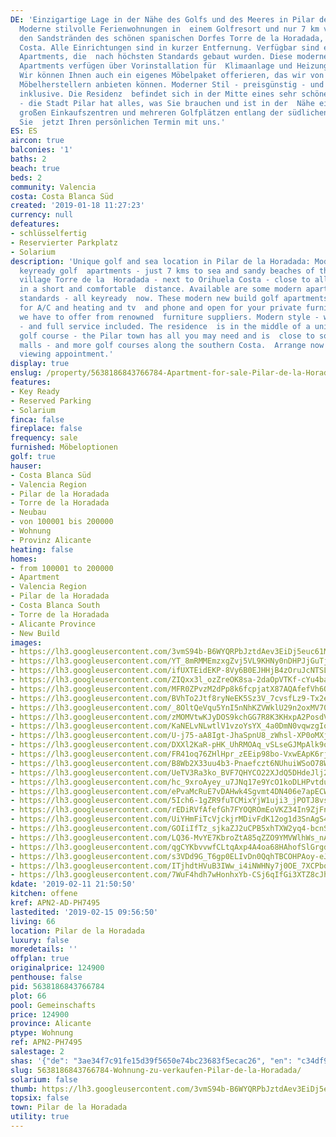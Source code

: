 ```yaml
---
DE: 'Einzigartige Lage in der Nähe des Golfs und des Meeres in Pilar de la Horadada:
  Moderne stilvolle Ferienwohnungen in  einem Golfresort und nur 7 km vom Meer und
  den Sandstränden des schönen spanischen Dorfes Torre de la Horadada,  neben Orihuela
  Costa. Alle Einrichtungen sind in kurzer Entfernung. Verfügbar sind einige moderne
  Apartments, die  nach höchsten Standards gebaut wurden. Diese modernen neu gebauten
  Apartments verfügen über Vorinstallation für  Klimaanlage und Heizung, TV und Telefon.
  Wir können Ihnen auch ein eigenes Möbelpaket offerieren, das wir von  namhaften
  Möbelherstellern anbieten können. Moderner Stil - preisgünstig - und voller Service
  inklusive. Die Residenz  befindet sich in der Mitte eines sehr schönen Golfplatzes
  - die Stadt Pilar hat alles, was Sie brauchen und ist in der  Nähe einer Reihe von
  großen Einkaufszentren und mehreren Golfplätzen entlang der südlichen Costa. Vereinbaren
  Sie  jetzt Ihren persönlichen Termin mit uns.'
ES: ES
aircon: true
balconies: '1'
baths: 2
beach: true
beds: 2
community: Valencia
costa: Costa Blanca Süd
created: '2019-01-18 11:27:23'
currency: null
defeatures:
- schlüsselfertig
- Reservierter Parkplatz
- Solarium
description: 'Unique golf and sea location in Pilar de la Horadada: Modern stylish
  keyready golf  apartments - just 7 kms to sea and sandy beaches of the lovely Spanish
  village Torre de la  Horadada - next to Orihuela Costa - close to all amenities
  in a short and comfortable  distance. Available are some modern apartments - highest
  standards - all keyready  now. These modern new build golf apartments are pre-installed
  for A/C and heating and tv  and phone and open for your private furniture pack which
  we have to offer from renowned  furniture suppliers. Modern style - well priced
  - and full service included. The residence  is in the middle of a unique lovely
  golf course - the Pilar town has all you may need and is  close to some huge shopping
  malls - and more golf courses along the southern Costa.  Arrange now your personal
  viewing appointment.'
display: true
enslug: /property/5638186843766784-Apartment-for-sale-Pilar-de-la-Horadada/
features:
- Key Ready
- Reserved Parking
- Solarium
finca: false
fireplace: false
frequency: sale
furnished: Möbeloptionen
golf: true
hauser:
- Costa Blanca Süd
- Valencia Region
- Pilar de la Horadada
- Torre de la Horadada
- Neubau
- von 100001 bis 200000
- Wohnung
- Provinz Alicante
heating: false
homes:
- from 100001 to 200000
- Apartment
- Valencia Region
- Pilar de la Horadada
- Costa Blanca South
- Torre de la Horadada
- Alicante Province
- New Build
images:
- https://lh3.googleusercontent.com/3vmS94b-B6WYQRPbJztdAev3EiDj5euc61Mt-kPs9ccj_zO227gD0VeGNITQeAsY1fHDzOuKSMbgxGYnOx7k=w640-rj-e30-l100
- https://lh3.googleusercontent.com/YT_8mRMMEmzxgZvj5VL9KHNy0nDHPJjGuTjyinq0_Ol-R6vYC7x2CZ7bnBaUMti0ZyCTD4T_ZV5ish1ZDj6M3g=w640-rj-e30-l100
- https://lh3.googleusercontent.com/ifUXTEidEKP-8Vy6B0EJHHjB4zOruJcNTSLKnb4BVlpMikVABXTOm9W3i4kVXQp1W0XnKsqOtmH2l3QIdqqHqg=w640-rj-e30-l100
- https://lh3.googleusercontent.com/ZIQxx3l_ozZreOK8sa-2daOpVTKf-cYu4banWdTkEN4_mNF14MsG74qrKCiGfPxqyqdNiP0AKYjdYK5ogjm3Ag=w640-rj-e30-l100
- https://lh3.googleusercontent.com/MFR0ZPvzM2dPp8k6fcpjatX87AQAfefVh6OakSbfbZEDDblcVdGAOSW8kQ0XyLvqDUNS_EuXHLoxudezr1bA8g=w640-rj-e30-l100
- https://lh3.googleusercontent.com/BVhTo2Jtf8ryNeEK5Sz3V_7cvsfLz9-Tx2e6ylcZCVsxw0ZE8XxWilAtKFTGyMJpPGSmIcFkYpYEMlDEUx7W=w640-rj-e30-l100
- https://lh3.googleusercontent.com/_8OltQeVqu5YnI5nNhKZVWklU29n2oxMV70t5uIS-TLi6kWId9gSlhAkIu19Te22hYoLyaO8sOleiAdwjwWWUQ=w640-rj-e30-l100
- https://lh3.googleusercontent.com/zMOMVtwKJyDOS9kchGG7R8K3KHxpA2PosdVBC08QHZOPjZ3NdYq0QkXm5XJCfJjH86qc9WrjSTAIO3OJTq1Y=w640-rj-e30-l100
- https://lh3.googleusercontent.com/KaNELvNLwtlV1vzoYsYX_4a0DmN0vqwzgIo8i5pVdfWsiFk2PIzYU84fxwB822mxwaZ7tsFSfHQokI8rewDb=w640-rj-e30-l100
- https://lh3.googleusercontent.com/U-j75-aA8Igt-JhaSpnU8_zWhsl-XP0oMXjXdqAWL5RTEemntd4nhLA5qCkgCr1XD-seNLuhukfr-12rxRHb=w640-rj-e30-l100
- https://lh3.googleusercontent.com/DXXl2KaR-pHK_UhRMOAq_vSLseGJMpAlk9oaMwU6Dw7NGZw2AtlxN_DJNQgTCFZIaocSZ-R4Z15yCY_jDtKq3w=w640-rj-e30-l100
- https://lh3.googleusercontent.com/FR41oq76ZHlHpr_zEEip98bo-VxwEApK6rjUP_1ZGxSY0KUXWVRBt2ZAwt5TSHwVHHGkLfYugdpp8w5Mzc6vdg=w640-rj-e30-l100
- https://lh3.googleusercontent.com/B8Wb2X33uu4b3-Pnaefczt6NUhuiWSoO78WH6VB_1Tw8Ed7ALJ7KnGa_DNWI7K-lIEwkqFgczRvxtOeP9ImNcQ=w640-rj-e30-l100
- https://lh3.googleusercontent.com/UeTV3Ra3ko_BVF7QHYCO22XJdQ5DHdeJlj2sYSxcTfsIEEFtHndmxu80QBmL7eIepKv7g-VFk0MKya8TVGOJ=w640-rj-e30-l100
- https://lh3.googleusercontent.com/hc_9xroAyey_u7JNq17e9YcO1koDLHPvtduWTNR2n4r5WGgeFDm9G020-6n3swWUqkKUNv8JIXx87rULJ6HBUA=w640-rj-e30-l100
- https://lh3.googleusercontent.com/ePvaMcRuE7vDAHwk4Sgvmt4DN406e7apECWzXjC_epK7xUI968ueZbmGeOmFdCpjakkjg1nSvNL0WQBJrPQ=w640-rj-e30-l100
- https://lh3.googleusercontent.com/5Ich6-1gZR9fuTCMixYjW1uji3_jPOTJ8vsNap8bc180ehsvIrxM9VjKyehkedCsTQWDU7HiwH_Y8J7SxlKx=w640-rj-e30-l100
- https://lh3.googleusercontent.com/rEDiRVfAfefGh7FYOQROmEoVKZ34In9ZjFnuoYXTd3Slgsnpqs7U3rCPF5u5OaYe8K3Q2v4zhMO-0ZDA7ixIOA=w640-rj-e30-l100
- https://lh3.googleusercontent.com/UiYHmFiTcVjckjrMDivFdK12og1d3SnAgS4ou71xGEvnhtzp-FSULfuaq-PIb8DKzuUHJT5WXCFsIR7yIqQ=w640-rj-e30-l100
- https://lh3.googleusercontent.com/GOIiIfTz_sjkaZJ2uCPB5xhTXW2yq4-bcnSQkQc8J-QUC9lLgLySxuto5aRoSsR2jdk_CWwmXgPBWHfj1-8j=w640-rj-e30-l100
- https://lh3.googleusercontent.com/LQ36-MvYE7KbroZtA85qZZO9YMVWlhWs_nAAwYRCkk9OgjKCvN3TE0_amub0OnAC7RTWwlpd3na5atwuLaD5=w640-rj-e30-l100
- https://lh3.googleusercontent.com/qgCYKbvvwfCLtqAxp4A4oa68HAhofSlGrgdFHGzQB2m5cFQlQ56xFEx0hlk6B8e4PGfE4uwqmA_kq22kqUs=w640-rj-e30-l100
- https://lh3.googleusercontent.com/s3VDd9G_T6gp0ELIvDn0QqhTBCOHPAoy-eJNVvfztScNoUfbt2lF2XobKZ3E4RVlk51LmXqzqGGtshTsXwN3=w640-rj-e30-l100
- https://lh3.googleusercontent.com/ITjhdtHVuB3IWw_i4iNWHNy7j0OE_7XCPbqJq2SLB-gq0IdU9mrI23ad5WyYv1FxAfNUpUy45APp6dbow7u96w=w640-rj-e30-l100
- https://lh3.googleusercontent.com/7WuF4hdh7wHonhxYb-CSj6qIfGi3XTZ8cJh5Z706bDwiPhrnNkH27YEnvkX-gjHFzpxhAuO9rqANQKpn_r6B=w640-rj-e30-l100
kdate: '2019-02-11 21:50:50'
kitchen: offene
kref: APN2-AD-PH7495
lastedited: '2019-02-15 09:56:50'
living: 66
location: Pilar de la Horadada
luxury: false
moredetails: ''
offplan: true
originalprice: 124900
penthouse: false
pid: 5638186843766784
plot: 66
pool: Gemeinschafts
price: 124900
province: Alicante
ptype: Wohnung
ref: APN2-PH7495
salestage: 2
shas: '{"de": "3ae34f7c91fe15d39f5650e74bc23683f5ecac26", "en": "c34df917885f4c47e37d1a2c39fc834cdf016bd3"}'
slug: 5638186843766784-Wohnung-zu-verkaufen-Pilar-de-la-Horadada/
solarium: false
thumb: https://lh3.googleusercontent.com/3vmS94b-B6WYQRPbJztdAev3EiDj5euc61Mt-kPs9ccj_zO227gD0VeGNITQeAsY1fHDzOuKSMbgxGYnOx7k=w400-h240-n-rj-e30-l100
topsix: false
town: Pilar de la Horadada
utility: true
---
```

